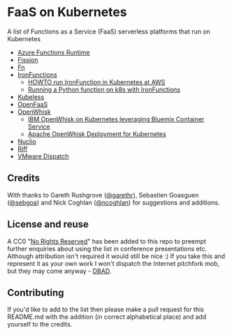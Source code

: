 # FaaS on Kubernetes
A list of Functions as a Service (FaaS) serverless platforms that run on Kubernetes

* [Azure Functions Runtime](http://www.jamessturtevant.com/posts/Running-the-Azure-Functions-runtime-in-kubernetes/)
* [Fission](https://github.com/fission/fission)
* [Fn](http://fnproject.io/)
* [IronFunctions](http://open.iron.io/)
    - [HOWTO run IronFunction in Kubernetes at AWS](https://github.com/iron-io/functions/tree/master/docs/operating/kubernetes)
    - [Running a Python function on k8s with IronFunctions](https://blog.lwolf.org/post/how-to-run-functions-in-your-kubernetes-cluster/)
* [Kubeless](https://github.com/kubeless/kubeless)
* [OpenFaaS](https://github.com/openfaas/faas)
* [OpenWhisk](https://openwhisk.apache.org/)
    - [IBM OpenWhisk on Kubernetes leveraging Bluemix Container Service](https://github.com/IBM/OpenWhisk-on-Kubernetes)
    - [Apache OpenWhisk Deployment for Kubernetes](https://github.com/apache/incubator-openwhisk-deploy-kube)
* [Nuclio](https://github.com/nuclio/nuclio)
* [Riff](https://github.com/projectriff/riff)
* [VMware Dispatch](https://github.com/vmware/dispatch)

## Credits

With thanks to Gareth Rushgrove ([@garethr](https://github.com/garethr)), Sebastien Goasguen ([@sebgoa](https://github.com/sebgoa)) and Nick Coghlan ([@ncoghlan](https://github.com/ncoghlan)) for suggestions and additions.

## License and reuse

A CC0 "[No Rights Reserved](https://creativecommons.org/share-your-work/public-domain/cc0/)" has been added to this repo to preempt further enquiries about using the list in conference presentations etc. Although attribution isn't required it would still be nice :) If you take this and represent it as your own work I won't dispatch the Internet pitchfork mob, but they may come anyway - [DBAD](https://www.urbandictionary.com/define.php?term=d.b.a.d.).

## Contributing

If you'd like to add to the list then please make a pull request for this README.md with the addition (in correct alphabetical place) and add yourself to the credits.
